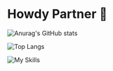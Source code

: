 # Howdy Partner 👾 
![Anurag's GitHub stats](https://github-readme-stats.vercel.app/api?username=sherifElhabibi&theme=outrun&show_icons=true) 


![Top Langs](https://github-readme-stats.vercel.app/api/top-langs/?username=sherifElhabibi&layout=demo)


![My Skills](https://skillicons.dev/icons?i=c,cpp,js,html,css,jquery,bootstrap,sass&theme=light)
